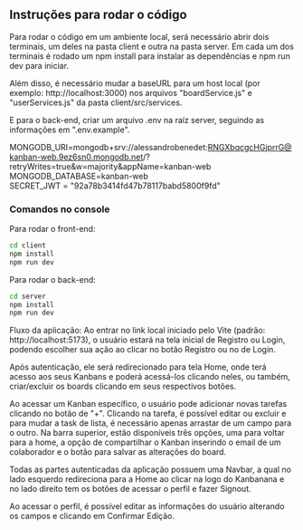 ## Instruções para rodar o código

Para rodar o código em um ambiente local, será necessário abrir dois terminais, um deles na pasta client e outra na pasta server. Em cada um dos terminais é rodado um npm install para instalar as dependências e npm run dev para iniciar.

Além disso, é necessário mudar a baseURL para um host local (por exemplo: http://localhost:3000) nos arquivos "boardService.js" e "userServices.js" da pasta client/src/services.

E para o back-end, criar um arquivo .env na raíz server, seguindo as informações em ".env.example".

MONGODB_URI=mongodb+srv://alessandrobenedet:RNGXbqcgcHGjprrG@kanban-web.9ez6sn0.mongodb.net/?retryWrites=true&w=majority&appName=kanban-web <br />
MONGODB_DATABASE=kanban-web <br />
SECRET_JWT = "92a78b3414fd47b78117babd5800f9fd"

### Comandos no console

Para rodar o front-end:
```bash
cd client
npm install
npm run dev
```

Para rodar o back-end:
```bash
cd server
npm install
npm run dev
```

Fluxo da aplicação:
Ao entrar no link local iniciado pelo Vite (padrão: http://localhost:5173), o usuário estará na tela inicial de Registro ou Login, podendo escolher sua ação ao clicar no botão Registro ou no de Login. 

Após autenticação, ele será redirecionado para tela Home, onde terá acesso aos seus Kanbans e poderá acessá-los clicando neles, ou também, criar/excluir os boards clicando em seus respectivos botões.

Ao acessar um Kanban específico, o usuário pode adicionar novas tarefas clicando no botão de "+". Clicando na tarefa, é possível editar ou excluir e para mudar a task de lista, é necessário apenas arrastar de um campo para o outro. Na barra superior, estão disponíveis três opções, uma para voltar para a home, a opção de compartilhar o Kanban inserindo o email de um colaborador e o botão para salvar as alterações do board.

Todas as partes autenticadas da aplicação possuem uma Navbar, a qual no lado esquerdo redireciona para a Home ao clicar na logo do Kanbanana e no lado direito tem os botões de acessar o perfil e fazer Signout.

Ao acessar o perfil, é possível editar as informações do usuário alterando os campos e clicando em Confirmar Edição.

